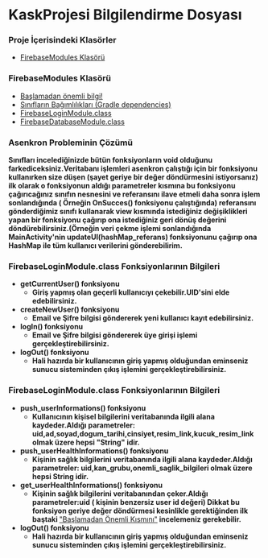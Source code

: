 # KaskProjesi Bilgilendirme Dosyası

<h3>Proje İçerisindeki Klasörler</h3>
<ul>
  <li><a href="#git_firebaseModules"<b>FirebaseModules Klasörü</b></a></li>
</ul>  

<a name="git_firebaseModules"><h3>FirebaseModules Klasörü</h3></a>
<ul>
   <li><a href="#git_firebaseBilgi"<b>Başlamadan önemli bilgi!</b></a></li>
   <li><a href="#git_firebaseBagimliliklar"<b>Sınıfların Bağımlılıkları (Gradle dependencies) </b></a></li>
  <li><a href="#git_firebaseLogin"<b>FirebaseLoginModule.class</b></a></li>
  <li><a href="#git_firebaseDatabase"<b>FirebaseDatabaseModule.class</b></a></li>
</ul>  

<a name="git_firebaseBilgi"><h3>Asenkron Probleminin Çözümü</h3></a>
<b>Sınıfları incelediğinizde bütün fonksiyonların void olduğunu farkediceksiniz.Veritabanı işlemleri asenkron çalıştığı için bir fonksiyonu kullanırken size düşen (şayet geriye bir değer döndürmesini istiyorsanız) ilk olarak o fonksiyonun aldığı parametreler kısmına bu fonksiyonu çağırıcağınız sınıfın nesnesini ve referansını ilave etmeli daha sonra işlem sonlandığında ( Örneğin OnSucces() fonksiyonu çalıştığında) referansını gönderdiğimiz sınıfı kullanarak view kısmında istediğiniz değişiklikleri yapan bir fonksiyonu çağırıp ona istediğiniz geri dönüş değerini döndürebilirsiniz.(Örneğin veri çekme işlemi sonlandığında MainActivity'nin updateUI(hashMap_referans) fonksiyonunu çağırıp ona HashMap<String> ile tüm kullanıcı verilerini gönderebilirim.</b>
  
<a name="git_firebaseLogin"><h3>FirebaseLoginModule.class Fonksiyonlarının Bilgileri</h3></a>
<ul>
  <li><b>getCurrentUser() fonksiyonu</b>
    <ul><li><b>Giriş yapmış olan geçerli kullanıcıyı çekebilir.UID'sini elde edebilirsiniz.</b></li></ul></li>
   <li><b>createNewUser() fonksiyonu</b>
    <ul><li><b>Email ve Şifre bilgisi göndererek yeni kullanıcı kayıt edebilirsiniz.</b></li></ul></li>
   <li><b>logIn() fonksiyonu</b>
    <ul><li><b>Email ve Şifre bilgisi göndererek üye girişi işlemi gerçekleştirebilirsiniz.</b></li></ul></li>
    <li><b>logOut() fonksiyonu</b>
    <ul><li><b>Hali hazırda bir kullanıcının giriş yapmış olduğundan eminseniz sunucu sisteminden çıkış işlemini gerçekleştirebilirsiniz.</b></li></ul></li>
</ul>  

<a name="git_firebaseDatabase"><h3>FirebaseLoginModule.class Fonksiyonlarının Bilgileri</h3></a>
<ul>
  <li><b>push_userInformations() fonksiyonu</b>
    <ul><li><b>Kullanıcının kişisel bilgilerini veritabanında ilgili alana kaydeder.Aldığı parametreler: uid,ad,soyad,dogum_tarihi,cinsiyet,resim_link,kucuk_resim_link olmak üzere hepsi "String" idir.</b></li></ul></li>
   <li><b> push_userHealthInformations() fonksiyonu</b>
    <ul><li><b>Kişinin sağlık bilgilerini veritabanında ilgili alana kaydeder.Aldığı parametreler: uid,kan_grubu,onemli_saglik_bilgileri olmak üzere hepsi String idir.</b></li></ul></li>
   <li><b>get_userHealthInformations() fonksiyonu</b>
    <ul><li><b>Kişinin sağlık bilgilerini veritabanından çeker.Aldığı parametreler:uid ( kişinin benzersiz user id değeri) Dikkat bu fonksiyon geriye değer döndürmesi kesinlikle gerektiğinden ilk baştaki </b><a href="#git_firebaseBilg"<b>"Başlamadan Önemli Kısmını"</b></a><b> incelemeniz gerekebilir.</b></li></ul></li>
    <li><b>logOut() fonksiyonu</b>
    <ul><li><b>Hali hazırda bir kullanıcının giriş yapmış olduğundan eminseniz sunucu sisteminden çıkış işlemini gerçekleştirebilirsiniz.</b></li></ul></li>
</ul>  

